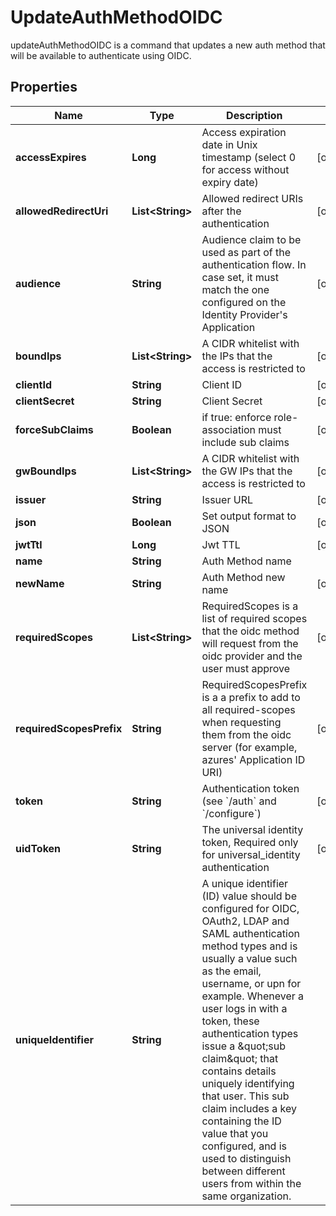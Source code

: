 

# UpdateAuthMethodOIDC

updateAuthMethodOIDC is a command that updates a new auth method that will be available to authenticate using OIDC.

## Properties

Name | Type | Description | Notes
------------ | ------------- | ------------- | -------------
**accessExpires** | **Long** | Access expiration date in Unix timestamp (select 0 for access without expiry date) |  [optional]
**allowedRedirectUri** | **List&lt;String&gt;** | Allowed redirect URIs after the authentication |  [optional]
**audience** | **String** | Audience claim to be used as part of the authentication flow. In case set, it must match the one configured on the Identity Provider&#39;s Application |  [optional]
**boundIps** | **List&lt;String&gt;** | A CIDR whitelist with the IPs that the access is restricted to |  [optional]
**clientId** | **String** | Client ID |  [optional]
**clientSecret** | **String** | Client Secret |  [optional]
**forceSubClaims** | **Boolean** | if true: enforce role-association must include sub claims |  [optional]
**gwBoundIps** | **List&lt;String&gt;** | A CIDR whitelist with the GW IPs that the access is restricted to |  [optional]
**issuer** | **String** | Issuer URL |  [optional]
**json** | **Boolean** | Set output format to JSON |  [optional]
**jwtTtl** | **Long** | Jwt TTL |  [optional]
**name** | **String** | Auth Method name | 
**newName** | **String** | Auth Method new name |  [optional]
**requiredScopes** | **List&lt;String&gt;** | RequiredScopes is a list of required scopes that the oidc method will request from the oidc provider and the user must approve |  [optional]
**requiredScopesPrefix** | **String** | RequiredScopesPrefix is a a prefix to add to all required-scopes when requesting them from the oidc server (for example, azures&#39; Application ID URI) |  [optional]
**token** | **String** | Authentication token (see &#x60;/auth&#x60; and &#x60;/configure&#x60;) |  [optional]
**uidToken** | **String** | The universal identity token, Required only for universal_identity authentication |  [optional]
**uniqueIdentifier** | **String** | A unique identifier (ID) value should be configured for OIDC, OAuth2, LDAP and SAML authentication method types and is usually a value such as the email, username, or upn for example. Whenever a user logs in with a token, these authentication types issue a \&quot;sub claim\&quot; that contains details uniquely identifying that user. This sub claim includes a key containing the ID value that you configured, and is used to distinguish between different users from within the same organization. | 



